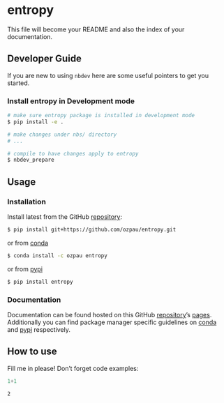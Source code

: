 # entropy


<!-- WARNING: THIS FILE WAS AUTOGENERATED! DO NOT EDIT! -->

This file will become your README and also the index of your
documentation.

## Developer Guide

If you are new to using `nbdev` here are some useful pointers to get you
started.

### Install entropy in Development mode

``` sh
# make sure entropy package is installed in development mode
$ pip install -e .

# make changes under nbs/ directory
# ...

# compile to have changes apply to entropy
$ nbdev_prepare
```

## Usage

### Installation

Install latest from the GitHub
[repository](https://github.com/ozpau/entropy):

``` sh
$ pip install git+https://github.com/ozpau/entropy.git
```

or from [conda](https://anaconda.org/ozpau/entropy)

``` sh
$ conda install -c ozpau entropy
```

or from [pypi](https://pypi.org/project/entropy/)

``` sh
$ pip install entropy
```

### Documentation

Documentation can be found hosted on this GitHub
[repository](https://github.com/ozpau/entropy)’s
[pages](https://ozpau.github.io/entropy/). Additionally you can find
package manager specific guidelines on
[conda](https://anaconda.org/ozpau/entropy) and
[pypi](https://pypi.org/project/entropy/) respectively.

## How to use

Fill me in please! Don’t forget code examples:

``` python
1+1
```

    2
